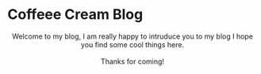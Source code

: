 # Coffeee Cream Blog
<p align="center">
Welcome to my blog, I am really happy to intruduce you to my blog I hope you find some cool things here.
<br>
<br>
 Thanks for coming!
</p>
